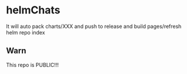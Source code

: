 # helmChats
It will auto pack charts/XXX and push to release and build pages/refresh helm repo index
## Warn
This repo is PUBLIC!!!
